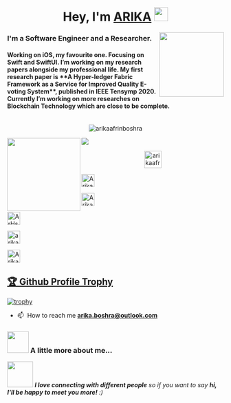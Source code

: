 <h1 align="center">Hey, I'm <a href="https://www.linkedin.com/in/arikaafrinboshra/" target="_blank">ARIKA</a> <img
src="https://github.com/blackcater/blackcater/raw/master/images/Hi.gif" height="32" /></h1>

<img align='right' src="https://media.giphy.com/media/ieyl9zmCjO4b4t6qoY/giphy.gif" width="150">
<h3>I'm a Software Engineer and a Researcher.<br></h3>
<h4>
Working on iOS, my favourite one. Focusing on Swift and SwiftUI. I’m working on my research papers alongside my professional life. My first research paper is **A Hyper-ledger Fabric Framework as a Service for Improved Quality E-voting System**, published in IEEE Tensymp 2020. Currently I’m working on more researches on Blockchain Technology which are close to be complete. 
<br>
<br>
</h4>

<p align="center"> <img src="https://komarev.com/ghpvc/?username=arikaafrinboshra" alt="arikaafrinboshra" /> </p>

<div>
  <img height="170" align="left" src="https://github-readme-stats.vercel.app/api?username=arikaafrinboshra&count_private=true&include_all_commits=true&theme=highcontrast&bg_color=0,000000,130F40" />
  <img src="https://github-readme-stats.vercel.app/api/top-langs/?username=arikaafrinboshra&layout=compact&theme=highcontrast&bg_color=0,000000,130F40&margin-w=200" />
</div>

<p align="center">
  <a href="https://www.linkedin.com/in/arikaafrinboshra/" target="blank"><img align="center" src="https://img.icons8.com/color/48/000000/linkedin-circled.png" alt="arikaafrinboshra" height="40" width="40" /></a>
  
  <a href="https://www.researchgate.net/profile/Arika-Boshra" target="blank"><img align="center" src="https://www.researchgate.net/apple-touch-icon-180x180.png" alt="Arika-Boshra" height="30" width="30" /></a>

  <a href="https://twitter.com/ArikaAfrin" target="blank"><img align="center" src="https://img.icons8.com/nolan/64/twitter.png" alt="ArikaAfrin" height="30" width="30" /></a>
  
  <a href="https://whttps://www.facebook.com/ArHsOb/" target="blank"><img align="center" src="https://img.icons8.com/fluent/48/000000/facebook-new.png" alt="ArHsOb" height="30" width="30" /></a>
  
  <a href="https://www.instagram.com/arikaafrinboshra/" target="blank"><img align="center" src="https://raw.githubusercontent.com/Raymo111/Raymo111/master/socials/instagram.svg" alt="arikaafrinboshra" height="30" width="30" /></a>
  
  <a href="https://discord.gg/ARIKA#0025" target="blank"><img align="center" src="https://img.icons8.com/color/96/000000/discord-logo.png" alt="Arika's Discord" height="30" width="30"/>
</a>
</p>

<a href="https://github.com/arikaafrinboshra/github-profile-trophy"><h2>🏆 Github Profile Trophy</h2></a>
[![trophy](https://github-profile-trophy.vercel.app/?username=arikaafrinboshra&theme=juicyfresh&no-frame=true&no-bg=true&margin-w=100)](https://github.com/ryo-ma/github-profile-trophy)

- 📫 󠀠󠀠 How to reach me **arika.boshra@outlook.com**

### <img src="https://media.giphy.com/media/VgCDAzcKvsR6OM0uWg/giphy.gif" width="50"> A little more about me...  

<img src="https://media.giphy.com/media/LnQjpWaON8nhr21vNW/giphy.gif" width="60"> <em><b>I love connecting with different people</b> so if you want to say <b>hi, I'll be happy to meet you more!</b> :)</em>

<!--
-->
